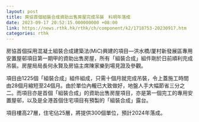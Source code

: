 ```yaml
---
layout: post
title: 房協首個組裝合成資助出售房屋完成吊裝　料明年落成
date: 2023-09-17 20:52:15.000000000 +08:00
link: https://news.rthk.hk/rthk/ch/component/k2/1718753-20230917.htm
categories: rthk
---
```


房協首個採用混凝土組裝合成建築法(MiC)興建的項目—洪水橋/厦村新發展區專用安置屋邨項目第一期甲的資助出售房屋，所有「組裝合成」組件剛於日前順利完成吊裝。房屋局局長何永賢及房協主席陳家樂到場見證及參觀。

項目由1225個「組裝合成」組件組成，只需十個月就完成吊裝，令上蓋施工時間由28個月縮短至24個月。由於單位內櫳已大致做好，地盤人手大幅節省三分之二。而項目亦是首個「組裝合成」的資助出售房屋項目，亦是第一個完工的專用安置屋邨，以及是全港首個住宅項目有預製的「組裝合成」露台。

項目樓高27層，住宅佔25層，將提供300個單位，預計2024年落成。
